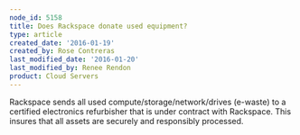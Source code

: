 ```yaml
---
node_id: 5158
title: Does Rackspace donate used equipment?
type: article
created_date: '2016-01-19'
created_by: Rose Contreras
last_modified_date: '2016-01-20'
last_modified_by: Renee Rendon
product: Cloud Servers
---
```


Rackspace sends all used compute/storage/network/drives (e-waste) to a
certified electronics refurbisher that is under contract with Rackspace.
This insures that all assets are securely and responsibly processed.

